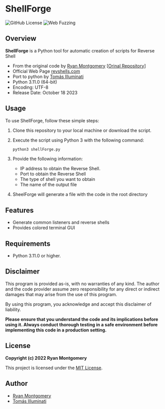# ShellForge

![GitHub License](https://img.shields.io/badge/License-MIT-green) ![Web Fuzzing](https://img.shields.io/badge/Tool-Reverse_Shell_Code_Generator-blue)

## Overview

**ShellForge** is a Python tool for automatic creation of scripts for Reverse Shell

- From the original code by [Ryan Montgomery](https://github.com/0dayCTF) [[Orinal Repository](https://github.com/0dayCTF/reverse-shell-generator)]
- Official Web Page [revshells.com](https://revshells.com)
- Port to python by [Tomás Illuminati](https://github.com/tomasilluminati)
- Python 3.11.0 (64-bit)
- Encoding: UTF-8
- Release Date: October 18 2023

## Usage

To use ShellForge, follow these simple steps:

1. Clone this repository to your local machine or download the script.


3. Execute the script using Python 3 with the following command:

   ```bash
   python3 shellForge.py
   ```

4. Provide the following information:

   - IP address to obtain the Reverse Shell.
   - Port to obtain the Reverse Shell
   - The type of shell you want to obtain
   - The name of the output file

5. SheelForge will generate a file with the code in the root directory

## Features

- Generate common listeners and reverse shells
- Provides colored terminal GUI

## Requirements

- Python 3.11.0 or higher.

## Disclaimer

This program is provided as-is, with no warranties of any kind. The author and the code provider assume zero responsibility for any direct or indirect damages that may arise from the use of this program.

By using this program, you acknowledge and accept this disclaimer of liability.

**Please ensure that you understand the code and its implications before using it. Always conduct thorough testing in a safe environment before implementing this code in a production setting.**

## License

**Copyright (c) 2022 Ryan Montgomery**

This project is licensed under the [MIT License](LICENSE).

## Author

- [Ryan Montgomery](https://github.com/0dayCTF)
- [Tomás Illuminati](https://github.com/tomasilluminati)

